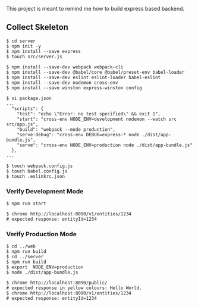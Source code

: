 This project is meant to remind me how to build express based backend.

## Collect Skeleton

```
$ cd server
$ npm init -y
$ npm install --save express
$ touch src/server.js
```

```
$ npm install --save-dev webpack webpack-cli 
$ npm install --save-dev @babel/core @babel/preset-env babel-loader
$ npm install --save-dev eslint eslint-loader babel-eslint
$ npm install --save-dev nodemon cross-env 
$ npm install --save winston express-winston config
```

```
$ vi package.json
...
  "scripts": {
    "test": "echo \"Error: no test specified\" && exit 1",
    "start": "cross-env NODE_ENV=development nodemon --watch src src/app.js",
    "build": "webpack --mode production",
    "serve:debug": "cross-env DEBUG=express:* node ./dist/app-bundle.js",
    "serve": "cross-env NODE_ENV=production node ./dist/app-bundle.js"
  },
...

$ touch webpack.config.js
$ touch babel.config.js
$ touch .eslinkrc.json
```

### Verify Development Mode

```
$ npm run start
```
```
$ chrome http://localhost:8090/v1/entities/1234
# expected response: entityId=1234
```

### Verify Production Mode

```
$ cd ../web
$ npm run build
$ cd ../server
$ npm run build
$ export  NODE_ENV=production
$ node ./dist/app-bundle.js
```
```
$ chrome http://localhost:8090/public/
# expected response in yellow colours: Hello World.
$ chrome http://localhost:8090/v1/entities/1234
# expected response: entityId=1234
```
